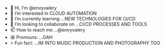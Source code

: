 - 👋 Hi, I’m @envyvalery
- 👀 I’m interested in CLOUD AUTOMATION
- 🌱 I’m currently learning ...NEW TECHNOLOGIES FOR CI/CD
- 💞️ I’m looking to collaborate on ...CI/CD PROCESSES AND TOOLS
- 📫 How to reach me ...@envyvalery
- 😄 Pronouns: ...GAH
- ⚡ Fun fact: ...IM INTO MUSIC PRODUCTION AND PHOTOGRAPHY TOO

<!---
envyvalery/envyvalery is a ✨ special ✨ repository because its `README.md` (this file) appears on your GitHub profile.
You can click the Preview link to take a look at your changes.
--->
